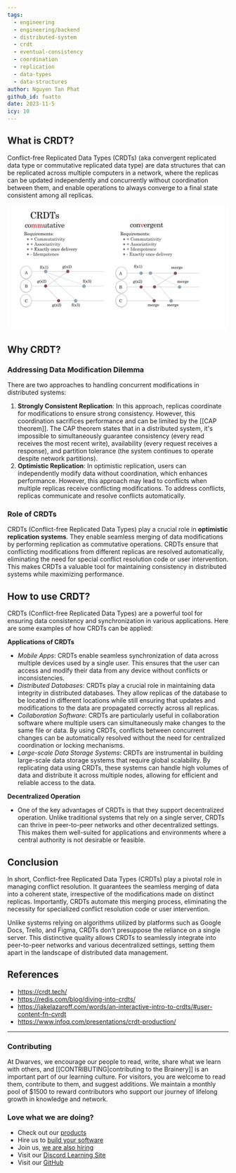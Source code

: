 ```yaml
---
tags:
  - engineering
  - engineering/backend
  - distributed-system
  - crdt
  - eventual-consistency
  - coordination
  - replication
  - data-types
  - data-structures
author: Nguyen Tan Phat
github_id: fuatto
date: 2023-11-5
icy: 10
---
```


## What is CRDT?
Conflict-free Replicated Data Types (CRDTs) (aka convergent replicated data type or commutative replicated data type) are data structures that can be replicated across multiple computers in a network, where the replicas can be updated independently and concurrently without coordination between them, and enable operations to always converge to a final state consistent among all replicas.

![](assets/introduction-to-crdt_b41416acdcc17fd248cefbd2f333fb6e_md5.jpg)

## Why CRDT?
### Addressing Data Modification Dilemma
There are two approaches to handling concurrent modifications in distributed systems:

1. **Strongly Consistent Replication**: In this approach, replicas coordinate for modifications to ensure strong consistency. However, this coordination sacrifices performance and can be limited by the [[CAP theorem]]. The CAP theorem states that in a distributed system, it's impossible to simultaneously guarantee consistency (every read receives the most recent write), availability (every request receives a response), and partition tolerance (the system continues to operate despite network partitions).
2. **Optimistic Replication**: In optimistic replication, users can independently modify data without coordination, which enhances performance. However, this approach may lead to conflicts when multiple replicas receive conflicting modifications. To address conflicts, replicas communicate and resolve conflicts automatically.

### Role of CRDTs
CRDTs (Conflict-free Replicated Data Types) play a crucial role in **optimistic replication systems**. They enable seamless merging of data modifications by performing replication as commutative operations. CRDTs ensure that conflicting modifications from different replicas are resolved automatically, eliminating the need for special conflict resolution code or user intervention. This makes CRDTs a valuable tool for maintaining consistency in distributed systems while maximizing performance.

## How to use CRDT?
CRDTs (Conflict-free Replicated Data Types) are a powerful tool for ensuring data consistency and synchronization in various applications. Here are some examples of how CRDTs can be applied:

**Applications of CRDTs**

- _Mobile Apps_: CRDTs enable seamless synchronization of data across multiple devices used by a single user. This ensures that the user can access and modify their data from any device without conflicts or inconsistencies.
- _Distributed Databases_: CRDTs play a crucial role in maintaining data integrity in distributed databases. They allow replicas of the database to be located in different locations while still ensuring that updates and modifications to the data are propagated correctly across all replicas.
- _Collaboration Software_: CRDTs are particularly useful in collaboration software where multiple users can simultaneously make changes to the same file or data. By using CRDTs, conflicts between concurrent changes can be automatically resolved without the need for centralized coordination or locking mechanisms.
- _Large-scale Data Storage Systems_: CRDTs are instrumental in building large-scale data storage systems that require global scalability. By replicating data using CRDTs, these systems can handle high volumes of data and distribute it across multiple nodes, allowing for efficient and reliable access to the data.

**Decentralized Operation**

- One of the key advantages of CRDTs is that they support decentralized operation. Unlike traditional systems that rely on a single server, CRDTs can thrive in peer-to-peer networks and other decentralized settings. This makes them well-suited for applications and environments where a central authority is not desirable or feasible.

## Conclusion
In short, Conflict-free Replicated Data Types (CRDTs) play a pivotal role in managing conflict resolution. It guarantees the seamless merging of data into a coherent state, irrespective of the modifications made on distinct replicas. Importantly, CRDTs automate this merging process, eliminating the necessity for specialized conflict resolution code or user intervention.

Unlike systems relying on algorithms utilized by platforms such as Google Docs, Trello, and Figma, CRDTs don't presuppose the reliance on a single server. This distinctive quality allows CRDTs to seamlessly integrate into peer-to-peer networks and various decentralized settings, setting them apart in the landscape of distributed data management.

## References
- https://crdt.tech/
- https://redis.com/blog/diving-into-crdts/
- https://jakelazaroff.com/words/an-interactive-intro-to-crdts/#user-content-fn-cvrdt
- https://www.infoq.com/presentations/crdt-production/

---
<!-- cta -->

### Contributing
At Dwarves, we encourage our people to read, write, share what we learn with others, and [[CONTRIBUTING|contributing to the Brainery]] is an important part of our learning culture. For visitors, you are welcome to read them, contribute to them, and suggest additions. We maintain a monthly pool of $1500 to reward contributors who support our journey of lifelong growth in knowledge and network.

### Love what we are doing?
- Check out our [products](https://superbits.co)
- Hire us to [build your software](https://d.foundation)
- Join us, [we are also hiring](https://github.com/dwarvesf/WeAreHiring)
- Visit our [Discord Learning Site](https://discord.gg/dzNBpNTVEZ)
- Visit our [GitHub](https://github.com/dwarvesf)